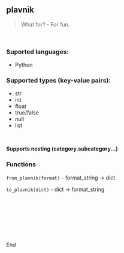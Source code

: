 ## **plavnik**



> What for? - For fun.

<br>



### **Suported languages**:
- Python




### **Supported types (key-value pairs):**
- str
- int
- float
- true/false
- null
- list
<br>

**Supports nesting (category.subcategory...)**



### **Functions**
`from_plavnik(format)` - format_string -> dict

`to_plavnik(dict)` - dict -> format_string

<br>
<br>
<br>
<br>
<br>
<br>







_End_
